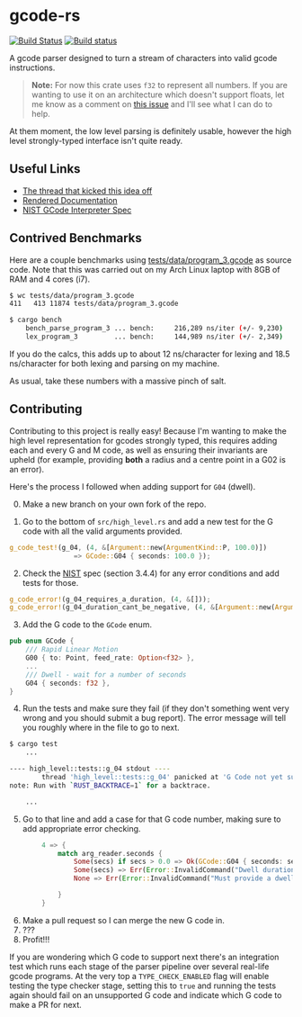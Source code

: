 # gcode-rs

[![Build Status](https://travis-ci.org/Michael-F-Bryan/gcode-rs.svg?branch=master)](https://travis-ci.org/Michael-F-Bryan/gcode-rs)
[![Build status](https://ci.appveyor.com/api/projects/status/1b9pank3tu0oaoy7?svg=true)](https://ci.appveyor.com/project/Michael-F-Bryan/gcode-rs)


A gcode parser designed to turn a stream of characters into valid gcode
instructions.

> **Note:** For now this crate uses `f32` to represent all numbers. If you
> are wanting to use it on an architecture which doesn't support floats, let
> me know as a comment on
> [this issue](https://github.com/Michael-F-Bryan/gcode-rs/issues/7) and I'll
> see what I can do to help.

At them moment, the low level parsing is definitely usable, however the high
level strongly-typed interface isn't quite ready.


## Useful Links

- [The thread that kicked this idea off][thread]
- [Rendered Documentation][docs]
- [NIST GCode Interpreter Spec][nist]


## Contrived Benchmarks

Here are a couple benchmarks using [tests/data/program_3.gcode][p3] as source
code. Note that this was carried out on my Arch Linux laptop with 8GB of RAM
and 4 cores (i7).

```bash
$ wc tests/data/program_3.gcode
411   413 11874 tests/data/program_3.gcode

$ cargo bench
    bench_parse_program_3 ... bench:     216,289 ns/iter (+/- 9,230)
    lex_program_3         ... bench:     144,989 ns/iter (+/- 2,349)
```

If you do the calcs, this adds up to about 12 ns/character for lexing and 18.5
ns/character for both lexing and parsing on my machine.

As usual, take these numbers with a massive pinch of salt.

## Contributing

Contributing to this project is really easy! Because I'm wanting to make the
high level representation for gcodes strongly typed, this requires adding
each and every G and M code, as well as ensuring their invariants are upheld
(for example, providing **both** a radius and a centre point in a G02 is
an error).

Here's the process I followed when adding support for `G04` (dwell).

0. Make a new branch on your own fork of the repo.

1. Go to the bottom of `src/high_level.rs` and add a new test for the G code
   with all the valid arguments provided.

```rust
g_code_test!(g_04, (4, &[Argument::new(ArgumentKind::P, 100.0)])
                => GCode::G04 { seconds: 100.0 });
```

2. Check the [NIST][nist] spec (section 3.4.4) for any error conditions and add
   tests for those.

```rust
g_code_error!(g_04_requires_a_duration, (4, &[]));
g_code_error!(g_04_duration_cant_be_negative, (4, &[Argument::new(ArgumentKind::P, -1.23)]));
```

3. Add the G code to the `GCode` enum.

```rust
pub enum GCode {
    /// Rapid Linear Motion
    G00 { to: Point, feed_rate: Option<f32> },
    ...
    /// Dwell - wait for a number of seconds
    G04 { seconds: f32 },
}
```

4. Run the tests and make sure they fail (if they don't something went very
   wrong and you should submit a bug report). The error message will tell you
   roughly where in the file to go to next.

```bash
$ cargo test
    ...

---- high_level::tests::g_04 stdout ----
        thread 'high_level::tests::g_04' panicked at 'G Code not yet supported: 4', src/high_level.rs:79
note: Run with `RUST_BACKTRACE=1` for a backtrace.

    ...
```

5. Go to that line and add a case for that G code number, making sure to add
   appropriate error checking.


```rust
        4 => {
            match arg_reader.seconds {
                Some(secs) if secs > 0.0 => Ok(GCode::G04 { seconds: secs }),
                Some(secs) => Err(Error::InvalidCommand("Dwell duration cannot be negative")),
                None => Err(Error::InvalidCommand("Must provide a dwell duration")),

            }
        }
```

6. Make a pull request so I can merge the new G code in.
7. ???
8. Profit!!!

If you are wondering which G code to support next there's an integration test
which runs each stage of the parser pipeline over several real-life gcode
programs. At the very top a `TYPE_CHECK_ENABLED` flag will enable testing the
type checker stage, setting this to `true` and running the tests again should
fail on an unsupported G code and indicate which G code to make a PR for next.


[thread]:https://users.rust-lang.org/t/g-code-interpreter/10930
[docs]: https://michael-f-bryan.github.io/gcode-rs/
[p3]: https://github.com/Michael-F-Bryan/gcode-rs/blob/master/tests/data/program_3.gcode
[nist]: http://ws680.nist.gov/publication/get_pdf.cfm?pub_id=823374
